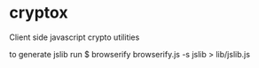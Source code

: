 cryptox
=======

Client side javascript crypto utilities

to generate jslib run
$ browserify browserify.js -s jslib > lib/jslib.js
